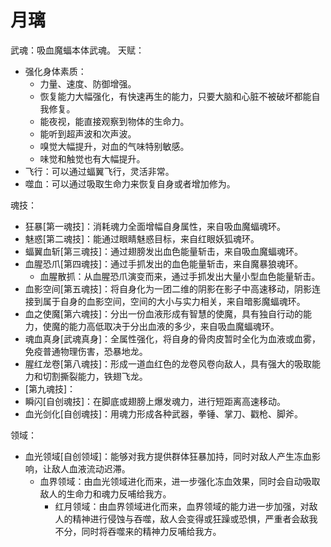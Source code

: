 # 月璃

武魂：吸血魔蝠本体武魂。
天赋：
* 强化身体素质：
    * 力量、速度、防御增强。
    * 恢复能力大幅强化，有快速再生的能力，只要大脑和心脏不被破坏都能自我修复。
    * 能夜视，能直接观察到物体的生命力。
    * 能听到超声波和次声波。
    * 嗅觉大幅提升，对血的气味特别敏感。
    * 味觉和触觉也有大幅提升。
* 飞行：可以通过蝠翼飞行，灵活非常。
* 噬血：可以通过吸取生命力来恢复自身或者增加修为。

魂技：
* 狂暴[第一魂技]：消耗魂力全面增幅自身属性，来自吸血魔蝠魂环。
* 魅惑[第二魂技]：能通过眼睛魅惑目标，来自红眼妖狐魂环。
* 蝠翼血斩[第三魂技]：通过翅膀发出血色能量斩击，来自吸血魔蝠魂环。
* 血腥恐爪[第四魂技]：通过手抓发出的血色能量斩击，来自魔暴狼魂环。
    * 血腥散抓：从血腥恐爪演变而来，通过手抓发出大量小型血色能量斩击。
* 血影空间[第五魂技]：将自身化为一团二维的阴影在影子中高速移动，阴影连接到属于自身的血影空间，空间的大小与实力相关，来自暗影魔蝠魂环。
* 血之使魔[第六魂技]：分出一份血液形成有智慧的使魔，具有独自行动的能力，使魔的能力高低取决于分出血液的多少，来自吸血魔蝠魂环。
* 魂血真身[武魂真身]：全属性强化，将自身的骨肉皮暂时全化为血液或血雾，免疫普通物理伤害，恐暴地龙。
* 腥红龙卷[第八魂技]：形成一道血红色的龙卷风卷向敌人，具有强大的吸取能力和切割撕裂能力，铁翅飞龙。
* [第九魂技]：
* 瞬闪[自创魂技]：在脚底或翅膀上爆发魂力，进行短距离高速移动。
* 血光剑化[自创魂技]：用魂力形成各种武器，拳锤、掌刀、戳枪、脚斧。

领域：
* 血光领域[自创领域]：能够对我方提供群体狂暴加持，同时对敌人产生冻血影响，让敌人血液流动迟滞。
    * 血界领域：由血光领域进化而来，进一步强化冻血效果，同时会自动吸取敌人的生命力和魂力反哺给我方。
        * 红月领域：由血界领域进化而来，血界领域的能力进一步加强，对敌人的精神进行侵蚀与吞噬，敌人会变得或狂躁或恐惧，严重者会敌我不分，同时将吞噬来的精神力反哺给我方。